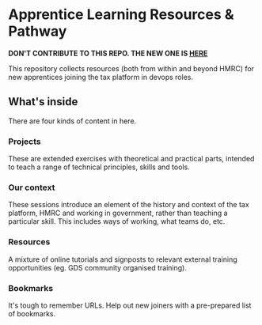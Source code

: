 Apprentice Learning Resources & Pathway
=======================================

**DON'T CONTRIBUTE TO THIS REPO. THE NEW ONE IS [HERE](https://github.com/hmrc/mdtp-dog-team-apprentice/tree/master/)**

This repository collects resources (both from within and beyond HMRC) for new apprentices joining the tax platform in devops roles.

What's inside
-------------
There are four kinds of content in here.

### Projects
These are extended exercises with theoretical and practical parts, intended to teach a range of technical principles, skills and tools.

### Our context
These sessions introduce an element of the history and context of the tax platform, HMRC and working in government, rather than teaching a particular skill. This includes ways of working, what teams do, etc.

### Resources
A mixture of online tutorials and signposts to relevant external training opportunities (eg. GDS community organised training).

### Bookmarks
It's tough to remember URLs. Help out new joiners with a pre-prepared list of bookmarks.
